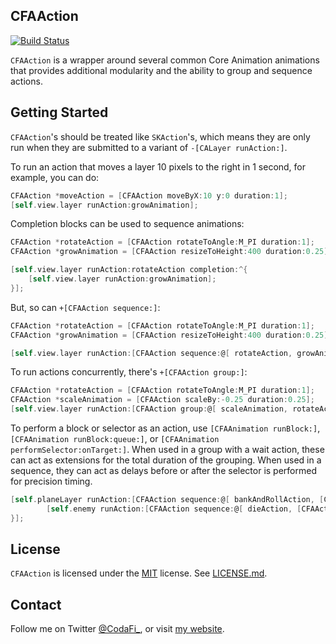 ## CFAAction ##

[![Build Status](https://travis-ci.org/CodaFi/CFAAction.svg?branch=master)](https://travis-ci.org/CodaFi/CFAAction)

`CFAAction` is a wrapper around several common Core Animation animations that provides additional modularity and the ability to group and sequence actions.

## Getting Started
`CFAAction`'s should be treated like `SKAction`'s, which means they are only run when they are submitted to a variant of `-[CALayer runAction:]`.  

To run an action that moves a layer 10 pixels to the right in 1 second, for example, you can do:

```Objective-C
CFAAction *moveAction = [CFAAction moveByX:10 y:0 duration:1];
[self.view.layer runAction:growAnimation];
```
Completion blocks can be used to sequence animations:

```Objective-C
CFAAction *rotateAction = [CFAAction rotateToAngle:M_PI duration:1];
CFAAction *growAnimation = [CFAAction resizeToHeight:400 duration:0.25];

[self.view.layer runAction:rotateAction completion:^{
	[self.view.layer runAction:growAnimation];
}];
```

But, so can `+[CFAAction sequence:]`:

```Objective-C
CFAAction *rotateAction = [CFAAction rotateToAngle:M_PI duration:1];
CFAAction *growAnimation = [CFAAction resizeToHeight:400 duration:0.25];

[self.view.layer runAction:[CFAAction sequence:@[ rotateAction, growAnimation ]];
```

To run actions concurrently, there's `+[CFAAction group:]`:

```Objective-C
CFAAction *rotateAction = [CFAAction rotateToAngle:M_PI duration:1];
CFAAction *scaleAnimation = [CFAAction scaleBy:-0.25 duration:0.25];
[self.view.layer runAction:[CFAAction group:@[ scaleAnimation, rotateAction ]]];
```

To perform a block or selector as an action, use `[CFAAnimation runBlock:]`, `[CFAAnimation runBlock:queue:]`, or `[CFAAnimation performSelector:onTarget:]`.  When used in a group with a wait action, these can act as extensions for the total duration of the grouping.  When used in a sequence, they can act as delays before or after the selector is performed for precision timing.

```Objective-C
[self.planeLayer runAction:[CFAAction sequence:@[ bankAndRollAction, [CFAAction repeatAction:fireAction count:6] ]] completion:^{
		[self.enemy runAction:[CFAAction sequence:@[ dieAction, [CFAAction performSelector:@selector(die:) onTarget:self.enemy], [CFAAction waitForDuration:0.5] ]]];
}];
```
## License ##
`CFAAction` is licensed under the [MIT](http://opensource.org/licenses/MIT) license. See [LICENSE.md](LICENSE.md).

## Contact ##
Follow me on Twitter [@CodaFi_](https://twitter.com/CodaFi_), or visit [my website](http://λπω.com/).
